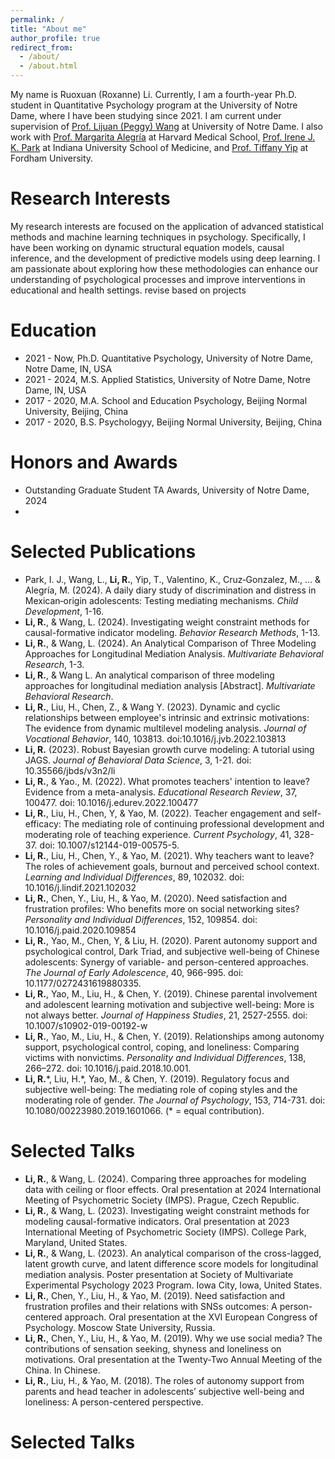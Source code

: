 ```yaml
---
permalink: /
title: "About me"
author_profile: true
redirect_from: 
  - /about/
  - /about.html
---
```


My name is Ruoxuan (Roxanne) Li. Currently, I am a fourth-year Ph.D. student in Quantitative Psychology program at the University of Notre Dame, where I have been studying since 2021. I am current under supervision of [Prof. Lijuan (Peggy) Wang](https://psychology.nd.edu/people/lijuan-wang/) at University of Notre Dame. I also work with [Prof. Margarita Alegría](https://researchers.mgh.harvard.edu/profile/13971584/Margarita-Alegria) at Harvard Medical School, [Prof. Irene J. K. Park](https://medicine.iu.edu/indianapolis/faculty) at Indiana University School of Medicine, and [Prof. Tiffany Yip](https://www.fordham.edu/academics/departments/psychology/faculty-and-staff/tiffany-yip/) at Fordham University.


Research Interests
======
My research interests are focused on the application of advanced statistical methods and machine learning techniques in psychology. Specifically, I have been working on dynamic structural equation models, causal inference, and the development of predictive models using deep learning. I am passionate about exploring how these methodologies can enhance our understanding of psychological processes and improve interventions in educational and health settings.  revise based on projects

Education
======
- 2021 - Now, Ph.D. Quantitative Psychology, University of Notre Dame, Notre Dame, IN, USA
- 2021 - 2024, M.S. Applied Statistics, University of Notre Dame, Notre Dame, IN, USA
- 2017 - 2020, M.A. School and Education Psychology, Beijing Normal University, Beijing, China
- 2017 - 2020, B.S. Psychologyy, Beijing Normal University, Beijing, China

Honors and Awards
======
- Outstanding Graduate Student TA Awards, University of Notre Dame, 2024
- 

Selected Publications
======
- Park, I. J., Wang, L., **Li, R.**, Yip, T., Valentino, K., Cruz‐Gonzalez, M., ... & Alegría, M. (2024). A daily diary study of discrimination and distress in Mexican‐origin adolescents: Testing mediating mechanisms. *Child Development*, 1-16.
- **Li, R.**, & Wang, L. (2024). Investigating weight constraint methods for causal-formative indicator modeling. *Behavior Research Methods*, 1-13.
- **Li, R.**, & Wang, L. (2024). An Analytical Comparison of Three Modeling Approaches for Longitudinal Mediation Analysis. *Multivariate Behavioral Research*, 1-3.
- **Li, R.**, & Wang L. An analytical comparison of three modeling approaches for longitudinal mediation analysis [Abstract]. *Multivariate Behavioral Research*.
- **Li, R.**, Liu, H., Chen, Z., & Wang Y. (2023). Dynamic and cyclic relationships between employee's intrinsic and extrinsic motivations: The evidence from dynamic multilevel modeling analysis. *Journal of Vocational Behavior*, 140, 103813. doi:10.1016/j.jvb.2022.103813
- **Li, R.** (2023). Robust Bayesian growth curve modeling: A tutorial using JAGS. *Journal of Behavioral Data Science*, 3, 1-21. doi: 10.35566/jbds/v3n2/li
- **Li, R.**, & Yao., M. (2022). What promotes teachers' intention to leave? Evidence from a meta-analysis. *Educational Research Review*, 37, 100477. doi: 10.1016/j.edurev.2022.100477
- **Li, R.**, Liu, H., Chen, Y, & Yao, M. (2022). Teacher engagement and self-efficacy: The mediating role of continuing professional development and moderating role of teaching experience. *Current Psychology*, 41, 328-37. doi: 10.1007/s12144-019-00575-5.
- **Li, R.**, Liu, H., Chen, Y., & Yao, M. (2021). Why teachers want to leave? The roles of achievement goals, burnout and perceived school context. *Learning and Individual Differences*, 89, 102032. doi: 10.1016/j.lindif.2021.102032
- **Li, R.**, Chen, Y., Liu, H., & Yao, M. (2020). Need satisfaction and frustration profiles: Who benefits more on social networking sites? *Personality and Individual Differences*, 152, 109854. doi: 10.1016/j.paid.2020.109854
- **Li, R.**, Yao, M., Chen, Y, & Liu, H. (2020). Parent autonomy support and psychological control, Dark Triad, and subjective well-being of Chinese adolescents: Synergy of variable- and person-centered approaches. *The Journal of Early Adolescence*, 40, 966-995. doi: 10.1177/0272431619880335.
- **Li, R.**, Yao, M., Liu, H., & Chen, Y. (2019). Chinese parental involvement and adolescent learning motivation and subjective well-being: More is not always better. *Journal of Happiness Studies*, 21, 2527-2555. doi: 10.1007/s10902-019-00192-w
- **Li, R.**, Yao, M., Liu, H., & Chen, Y. (2019). Relationships among autonomy support, psychological control, coping, and loneliness: Comparing victims with nonvictims. *Personality and Individual Differences*, 138, 266–272. doi: 10.1016/j.paid.2018.10.001.
- **Li, R.**\*, Liu, H.\*, Yao, M., & Chen, Y. (2019). Regulatory focus and subjective well-being: The mediating role of coping styles and the moderating role of gender. *The Journal of Psychology*, 153, 714-731. doi: 10.1080/00223980.2019.1601066. (\* = equal contribution).

Selected Talks
======
- **Li, R.**, & Wang, L. (2024). Comparing three approaches for modeling data with ceiling or floor effects. Oral presentation at 2024 International Meeting of Psychometric Society (IMPS). Prague, Czech Republic.
- **Li, R.**, & Wang, L. (2023). Investigating weight constraint methods for modeling causal-formative indicators. Oral presentation at 2023 International Meeting of Psychometric Society (IMPS). College Park, Maryland, United States.
- **Li, R.**, & Wang, L. (2023). An analytical comparison of the cross-lagged, latent growth curve, and latent difference score models for longitudinal mediation analysis. Poster presentation at Society of Multivariate Experimental Psychology 2023 Program. Iowa City, Iowa, United States.
- **Li, R.**, Chen, Y., Liu, H., & Yao, M. (2019). Need satisfaction and frustration profiles and their relations with SNSs outcomes: A person-centered approach. Oral presentation at the XVI European Congress of Psychology. Moscow State University, Russia.
- **Li, R.**, Chen, Y., Liu, H., & Yao, M. (2019). Why we use social media? The contributions of sensation seeking, shyness and loneliness on motivations. Oral presentation at the Twenty-Two Annual Meeting of the China. In Chinese.
- **Li, R.**, Liu, H., & Yao, M. (2018). The roles of autonomy support from parents and head teacher in adolescents’ subjective well-being and loneliness: A person-centered perspective.


Selected Talks
======
